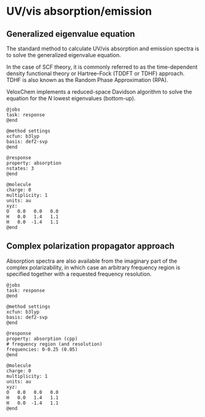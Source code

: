 # UV/vis absorption/emission

## Generalized eigenvalue equation

The standard method to calculate UV/vis absorption and emission spectra is to solve the generalized eigenvalue equation.

In the case of SCF theory, it is commonly referred to as the time-dependent density functional theory or Hartree–Fock (TDDFT or TDHF) approach. TDHF is also known as the Random Phase Approximation (RPA). 

VeloxChem implements a reduced-space Davidson algorithm to solve the equation for the *N* lowest eigenvalues (bottom-up). 

```
@jobs
task: response
@end

@method settings
xcfun: b3lyp
basis: def2-svp
@end

@response
property: absorption
nstates: 3
@end

@molecule
charge: 0
multiplicity: 1
units: au
xyz:  
O   0.0   0.0   0.0
H   0.0   1.4   1.1
H   0.0  -1.4   1.1
@end
```

## Complex polarization propagator approach

Absorption spectra are also available from the imaginary part of the complex polarizability, in which case an arbitrary frequency region is specified together with a requested frequency resolution.

```
@jobs
task: response
@end

@method settings
xcfun: b3lyp
basis: def2-svp
@end

@response
property: absorption (cpp)
# frequency region (and resolution)
frequencies: 0-0.25 (0.05)
@end

@molecule
charge: 0
multiplicity: 1
units: au
xyz:  
O   0.0   0.0   0.0
H   0.0   1.4   1.1
H   0.0  -1.4   1.1
@end 
```
